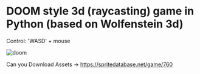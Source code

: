 # DOOM style 3d (raycasting) game in Python (based on Wolfenstein 3d)

Control: 'WASD' + mouse

![doom](/sreenshots/0.jpg)

Can you Download Assets -> https://spritedatabase.net/game/760
